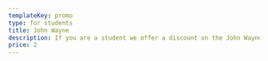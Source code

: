 ```yaml
---
templateKey: promo
type: for students
title: John Wayne
description: If you are a student we offer a discount on the John Wayne
price: 2
---
```


